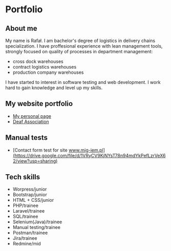 # Portfolio
## About me
My name is Rafał. I am bachelor's degree of logistics in delivery chains specialization. I have proffesional experience with lean management tools, strongly focused on quality of processes in department management:
* cross dock warehouses
* contract logistics warehouses
* production company warehouses

I have started to interest in software testing and web development. I work hard to gain knowledge and level up my skills. 

## My website portfolio
* [My personal page](http://www.rkendtoend.pl)
* [Deaf Association](http://www.mig-iem.pl)

## Manual tests
* [Contact form test for site www.mig-iem.pl](https://drive.google.com/file/d/1VRyCV9KjNYsT78n94mdYkPefLzrVeX62/view?usp=sharing)

## Tech skills
* Worpress/junior
* Bootstrap/junior
* HTML + CSS/junior
* PHP/trainee
* Laravel/trainee
* SQL/trainee
* Selenium(Java)/trainee
* Manual testing/trainee
* Postman/trainee
* Jira/trainee
* Redmine/mid
